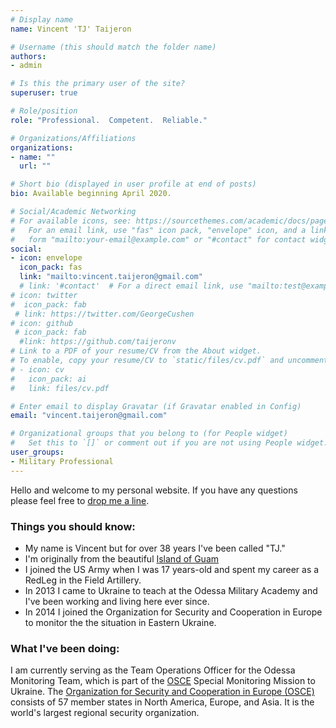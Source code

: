 ```yaml
---
# Display name
name: Vincent 'TJ' Taijeron

# Username (this should match the folder name)
authors:
- admin

# Is this the primary user of the site?
superuser: true

# Role/position
role: "Professional.  Competent.  Reliable."

# Organizations/Affiliations
organizations:
- name: ""
  url: ""

# Short bio (displayed in user profile at end of posts)
bio: Available beginning April 2020.

# Social/Academic Networking
# For available icons, see: https://sourcethemes.com/academic/docs/page-builder/#icons
#   For an email link, use "fas" icon pack, "envelope" icon, and a link in the
#   form "mailto:your-email@example.com" or "#contact" for contact widget.
social:
- icon: envelope
  icon_pack: fas
  link: "mailto:vincent.taijeron@gmail.com"
  # link: '#contact'  # For a direct email link, use "mailto:test@example.org".
# icon: twitter
#  icon_pack: fab
 # link: https://twitter.com/GeorgeCushen
# icon: github
 # icon_pack: fab
  #link: https://github.com/taijeronv
# Link to a PDF of your resume/CV from the About widget.
# To enable, copy your resume/CV to `static/files/cv.pdf` and uncomment the lines below.
# - icon: cv
#   icon_pack: ai
#   link: files/cv.pdf

# Enter email to display Gravatar (if Gravatar enabled in Config)
email: "vincent.taijeron@gmail.com"

# Organizational groups that you belong to (for People widget)
#   Set this to `[]` or comment out if you are not using People widget.
user_groups:
- Military Professional
---
```

Hello and welcome to my personal website.  If you have any questions please feel free to [drop me a line](mailto:vincent.taijeron@gmail.com).

### Things you should know:
- My name is Vincent but for over 38 years I've been called "TJ."
- I'm originally from the beautiful [Island of Guam](https://en.wikipedia.org/wiki/Guam)
- I joined the US Army when I was 17 years-old and spent my career as a RedLeg in the Field Artillery.
- In 2013 I came to Ukraine to teach at the Odessa Military Academy and I've been working and living here ever since.
- In 2014 I joined the Organization for Security and Cooperation in Europe to monitor the the situation in Eastern Ukraine.

### What I've been doing:
I am currently serving as the Team Operations Officer for the Odessa Monitoring Team, which is part of the [OSCE](https://www.osce.org/special-monitoring-mission-to-ukraine) Special Monitoring Mission to Ukraine. The [Organization for Security and Cooperation in Europe (OSCE)](https://www.osce.org/whatistheosce/factsheet) consists of 57 member states in North America, Europe, and Asia. It is the world's largest regional security organization.